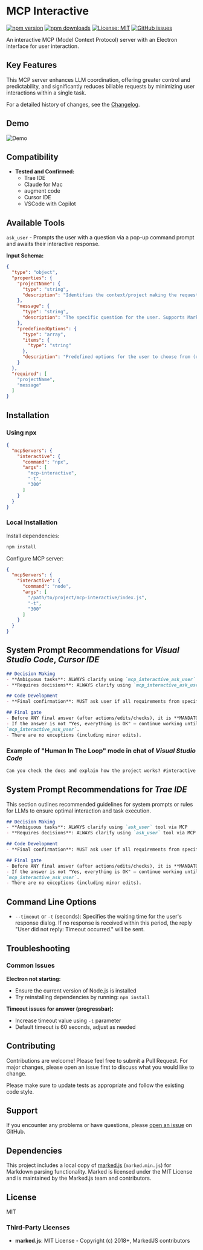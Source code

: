 # MCP Interactive

[![npm version](https://img.shields.io/npm/v/mcp-interactive)](https://www.npmjs.com/package/mcp-interactive) [![npm downloads](https://img.shields.io/npm/dm/mcp-interactive)](https://www.npmjs.com/package/mcp-interactive)
[![License: MIT](https://img.shields.io/badge/License-MIT-yellow.svg)](https://opensource.org/licenses/MIT)
[![GitHub issues](https://img.shields.io/github/issues/ivan-mezentsev/mcp-interactive.svg)](https://github.com/ivan-mezentsev/mcp-interactive/issues)

An interactive MCP (Model Context Protocol) server with an Electron interface for user interaction.

## Key Features

This MCP server enhances LLM coordination, offering greater control and predictability, and significantly reduces billable requests by minimizing user interactions within a single task.

For a detailed history of changes, see the [Changelog](CHANGELOG.md).

## Demo

![Demo](docs/mcp-interactive.gif)

## Compatibility

- **Tested and Confirmed:**
  - Trae IDE
  - Claude for Mac
  - augment code
  - Cursor IDE
  - VSCode with Copilot

## Available Tools

`ask_user` - Prompts the user with a question via a pop-up command prompt and awaits their interactive response.

**Input Schema:**

```json
{
  "type": "object",
  "properties": {
    "projectName": {
      "type": "string",
      "description": "Identifies the context/project making the request"
    },
    "message": {
      "type": "string",
      "description": "The specific question for the user. Supports Markdown formatting."
    },
    "predefinedOptions": {
      "type": "array",
      "items": {
        "type": "string"
      },
      "description": "Predefined options for the user to choose from (optional)"
    }
  },
  "required": [
    "projectName",
    "message"
  ]
}
```

## Installation

### Using npx

```json
{
  "mcpServers": {
    "interactive": {
      "command": "npx",
      "args": [
        "mcp-interactive",
        "-t",
        "300"
      ]
    }
  }
}
```

### Local Installation

Install dependencies:

```bash
npm install
```

Configure MCP server:

```json
{
  "mcpServers": {
    "interactive": {
      "command": "node",
      "args": [
        "/path/to/project/mcp-interactive/index.js",
        "-t",
        "300"
      ]
    }
  }
}
```

## System Prompt Recommendations for ***Visual Studio Code***, ***Cursor IDE***

```Markdown
## Decision Making
- **Ambiguous tasks**: ALWAYS clarify using `mcp_interactive_ask_user` tool
- **Requires decisions**: ALWAYS clarify using `mcp_interactive_ask_user` tool

## Code Development
- **Final confirmation**: MUST ask user if all requirements from specification are completed using `mcp_interactive_ask_user` tool with work report

## Final gate
- Before ANY final answer (after actions/edits/checks), it is **MANDATORY** to call `mcp_interactive_ask_user` with a report on the work done and the option ["Yes, everything is OK"].
- If the answer is not "Yes, everything is OK" — continue working until the comments are resolved and repeat every time
`mcp_interactive_ask_user`.
- There are no exceptions (including minor edits).
```

### Example of "Human In The Loop" mode in chat of ***Visual Studio Code***

```Markdown
Can you check the docs and explain how the project works? #interactive
```

## System Prompt Recommendations for ***Trae IDE***

This section outlines recommended guidelines for system prompts or rules for LLMs to ensure optimal interaction and task execution.

```Markdown
## Decision Making
- **Ambiguous tasks**: ALWAYS clarify using `ask_user` tool via MCP
- **Requires decisions**: ALWAYS clarify using `ask_user` tool via MCP

## Code Development
- **Final confirmation**: MUST ask user if all requirements from specification are completed using `ask_user` tool via MCP with work report

## Final gate
- Before ANY final answer (after actions/edits/checks), it is **MANDATORY** to call `mcp_interactive_ask_user` with a report on the work done and the option ["Yes, everything is OK"].
- If the answer is not "Yes, everything is OK" — continue working until the comments are resolved and repeat every time
`mcp_interactive_ask_user`.
- There are no exceptions (including minor edits).
```

## Command Line Options

- `--timeout` or `-t` (seconds): Specifies the waiting time for the user's response dialog. If no response is received within this period, the reply "User did not reply: Timeout occurred." will be sent.

## Troubleshooting

### Common Issues

**Electron not starting:**

- Ensure the current version of Node.js is installed
- Try reinstalling dependencies by running: `npm install`

**Timeout issues for answer (progressbar):**

- Increase timeout value using `-t` parameter
- Default timeout is 60 seconds, adjust as needed

## Contributing

Contributions are welcome! Please feel free to submit a Pull Request. For major changes, please open an issue first to discuss what you would like to change.

Please make sure to update tests as appropriate and follow the existing code style.

## Support

If you encounter any problems or have questions, please [open an issue](https://github.com/ivan-mezentsev/mcp-interactive/issues) on GitHub.

## Dependencies

This project includes a local copy of [marked.js](https://github.com/markedjs/marked) (`marked.min.js`) for Markdown parsing functionality. Marked is licensed under the MIT License and is maintained by the Marked.js team and contributors.

## License

MIT

### Third-Party Licenses

- **marked.js**: MIT License - Copyright (c) 2018+, MarkedJS contributors
